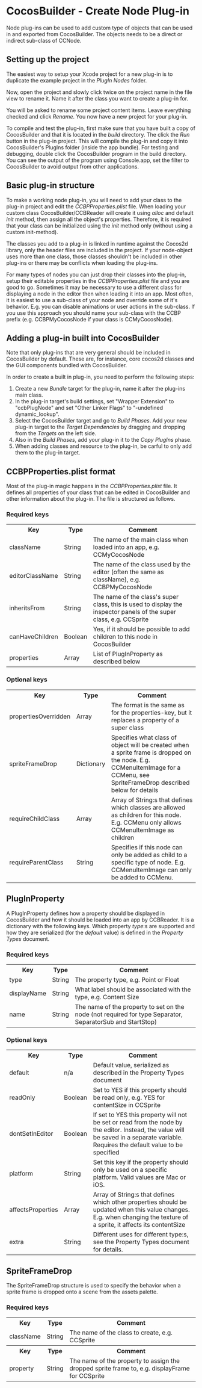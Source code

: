 # CocosBuilder - Create Node Plug-in

Node plug-ins can be used to add custom type of objects that can be used in and exported from CocosBuilder. The objects needs to be a direct or indirect sub-class of CCNode.


## Setting up the project

The easiest way to setup your Xcode project for a new plug-in is to duplicate the example project in the _PlugIn Nodes_ folder.

Now, open the project and slowly click twice on the project name in the file view to rename it. Name it after the class you want to create a plug-in for.

You will be asked to rename some project content items. Leave everything checked and click _Rename_. You now have a new project for your plug-in.

To compile and test the plug-in, first make sure that you have built a copy of CocosBuilder and that it is located in the _build_ directory. The click the _Run_ button in the plug-in project. This will compile the plug-in and copy it into CocosBuilder's PlugIns folder (inside the app bundle). For testing and debugging, double click the CocosBuilder program in the build directory. You can see the output of the program using Console.app, set the filter to CocosBuilder to avoid output from other applications.


## Basic plug-in structure

To make a working node plug-in, you will need to add your class to the plug-in project and edit the _CCBPProperties.plist_ file. When loading your custom class CocosBuilder/CCBReader will create it using _alloc_ and default _init_ method, then assign all the object's properties. Therefore, it is required that your class can be initialized using the _init_ method only (without using a custom init-method).

The classes you add to a plug-in is linked in runtime against the Cocos2d library, only the header files are included in the project. If your node-object uses more than one class, those classes shouldn't be included in other plug-ins or there may be conflicts when loading the plug-ins.

For many types of nodes you can just drop their classes into the plug-in, setup their editable properties in the _CCBPProperties.plist_ file and you are good to go. Sometimes it may be necessary to use a different class for displaying a node in the editor then when loading it into an app. Most often, it is easiest to use a sub-class of your node and override some of it's behavior. E.g. you can disable animations or user actions in the sub-class. If you use this approach you should name your sub-class with the CCBP prefix (e.g. CCBPMyCocosNode if your class is CCMyCocosNode).


## Adding a plug-in built into CocosBuilder

Note that only plug-ins that are very general should be included in CocosBuilder by default. These are, for instance, core cocos2d classes and the GUI components bundled with CocosBuilder.

In order to create a built in plug-in, you need to perform the following steps:

1. Create a new _Bundle_ target for the plug-in, name it after the plug-ins main class.
2. In the plug-in target's build settings, set "Wrapper Extension" to "ccbPlugNode" and set "Other Linker Flags" to "-undefined dynamic_lookup".
3. Select the CocosBuilder target and go to _Build Phases_. Add your new plug-in target to the _Target Dependencies_ by dragging and dropping from the _Targets_ on the left side.
4. Also in the _Build Phases_, add your plug-in it to the _Copy PlugIns_ phase.
5. When adding classes and resource to the plug-in, be carful to only add them to the plug-in target.


## CCBPProperties.plist format

Most of the plug-in magic happens in the _CCBPProperties.plist_ file. It defines all properties of your class that can be edited in CocosBuilder and other information about the plug-in. The file is structured as follows.


### Required keys

<table>
    <tr>
        <th>Key</th><th>Type</th><th>Comment</th>
    </tr>
    <tr>
        <td>className</td><td>String</td><td>The name of the main class when loaded into an app, e.g. CCMyCocosNode</td>
    </tr>
    <tr>
        <td>editorClassName</td><td>String</td><td>The name of the class used by the editor (often the same as className), e.g. CCBPMyCocosNode</td>
    </tr>
    <tr>
        <td>inheritsFrom</td><td>String</td><td>The name of the class's super class, this is used to display the inspector panels of the super class, e.g. CCSprite</td>
    </tr>
    <tr>
        <td>canHaveChildren</td><td>Boolean</td><td>Yes, if it should be possible to add children to this node in CocosBuilder</td>
    </tr>
    <tr>
        <td>properties</td><td>Array</td><td>List of PlugInProperty as described below</td>
    </tr>
</table>


### Optional keys

<table>
    <tr>
        <th>Key</th><th>Type</th><th>Comment</th>
    </tr>
    <tr>
        <td>propertiesOverridden</td><td>Array</td><td>The format is the same as for the properties-key, but it replaces a property of a super class</td>
    </tr>
    <tr>
        <td>spriteFrameDrop</td><td>Dictionary</td><td>Specifies what class of object will be created when a sprite frame is dropped on the node. E.g. CCMenuItemImage for a CCMenu, see SpriteFrameDrop described below for details</td>
    </tr>
    <tr>
        <td>requireChildClass</td><td>Array</td><td>Array of String:s that defines which classes are allowed as children for this node. E.g. CCMenu only allows CCMenuItemImage as children</td>
    </tr>
    <tr>
        <td>requireParentClass</td><td>String</td><td>Specifies if this node can only be added as child to a specific type of node. E.g. CCMenuItemImage can only be added to CCMenu.</td>
    </tr>
</table>


## PlugInProperty

A PlugInProperty defines how a property should be displayed in CocosBuilder and how it should be loaded into an app by CCBReader. It is a dictionary with the following keys. Which property _type_:s are supported and how they are serialized (for the _default_ value) is defined in the _Property Types_ document.

### Required keys

<table>
    <tr>
        <th>Key</th><th>Type</th><th>Comment</th>
    </tr>
    <tr>
        <td>type</td><td>String</td><td>The property type, e.g. Point or Float</td>
    </tr>
    <tr>
        <td>displayName</td><td>String</td><td>What label should be associated with the type, e.g. Content Size</td>
    </tr>
    <tr>
        <td>name</td><td>String</td><td>The name of the property to set on the node (not required for type Separator, SeparatorSub and StartStop)</td>
    </tr>
</table>

### Optional keys

<table>
    <tr>
        <th>Key</th><th>Type</th><th>Comment</th>
    </tr>
    <tr>
        <td>default</td><td>n/a</td><td>Default value, serialized as described in the Property Types document</td>
    </tr>
    <tr>
        <td>readOnly</td><td>Boolean</td><td>Set to YES if this property should be read only, e.g. YES for contentSize in CCSprite</td>
    </tr>
    <tr>
        <td>dontSetInEditor</td><td>Boolean</td><td>If set to YES this property will not be set or read from the node by the editor. Instead, the value will be saved in a separate variable. Requires the default value to be specified</td>
    </tr>
    <tr>
        <td>platform</td><td>String</td><td>Set this key if the property should only be used on a specific platform. Valid values are Mac or iOS.</td>
    </tr>
    <tr>
        <td>affectsProperties</td><td>Array</td><td>Array of String:s that defines which other properties should be updated when this value changes. E.g. when changing the texture of a sprite, it affects its contentSize</td>
    </tr>
    <tr>
        <td>extra</td><td>String</td><td>Different uses for different type:s, see the Property Types document for details.</td>
    </tr>
</table>


## SpriteFrameDrop

The SpriteFrameDrop structure is used to specify the behavior when a sprite frame is dropped onto a scene from the assets palette.

### Required keys

<table>
    <tr>
        <th>Key</th><th>Type</th><th>Comment</th>
    </tr>
    <tr>
        <td>className</td><td>String</td><td>The name of the class to create, e.g. CCSprite</td>
    </tr>
    <tr>
        <th>Key</th><th>Type</th><th>Comment</th>
    </tr>
    <tr>
        <td>property</td><td>String</td><td>The name of the property to assign the dropped sprite frame to, e.g. displayFrame for CCSprite</td>
    </tr>
</table>